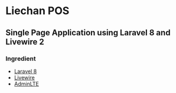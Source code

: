 # Liechan POS

## Single Page Application using Laravel 8 and Livewire 2

### Ingredient

<ul>
    <li><a href="https://laravel.com/">Laravel 8</a></li>
    <li><a href="https://laravel-livewire.com/">Livewire</a></li>
    <li><a href="https://adminlte.io/">AdminLTE</a></li>
</ul>